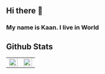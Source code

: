 
  

## Hi there 👋  
  



### My name is Kaan. I live in World 
 


## Github Stats  
<table><tr><td valign="top" width="50%">

<img src="https://github-readme-stats.vercel.app/api?username=KaanYargc174&show_icons=true&count_private=true&hide_border=true" align="left" style="width: 100%" />

</td><td valign="top" width="50%">

<img src="https://github-readme-stats.vercel.app/api/top-langs/?username=KaanYargc174&hide_border=true&layout=compact" align="left" style="width: 100%" />

</td></tr></table>  

<br/>  

  

<br/>  

  

<br/>  


<br />

